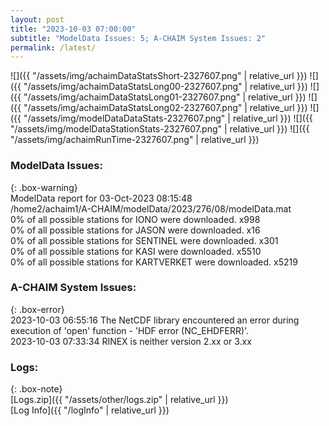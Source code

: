 ```yaml
---
layout: post
title: "2023-10-03 07:00:00"
subtitle: "ModelData Issues: 5; A-CHAIM System Issues: 2"
permalink: /latest/
---
```


![]({{ "/assets/img/achaimDataStatsShort-2327607.png" | relative_url }})
![]({{ "/assets/img/achaimDataStatsLong00-2327607.png" | relative_url }})
![]({{ "/assets/img/achaimDataStatsLong01-2327607.png" | relative_url }})
![]({{ "/assets/img/achaimDataStatsLong02-2327607.png" | relative_url }})
![]({{ "/assets/img/modelDataDataStats-2327607.png" | relative_url }})
![]({{ "/assets/img/modelDataStationStats-2327607.png" | relative_url }})
![]({{ "/assets/img/achaimRunTime-2327607.png" | relative_url }})


### ModelData Issues:  
  
{: .box-warning}  
 ModelData report for 03-Oct-2023 08:15:48   
 /home2/achaim1/A-CHAIM/modelData/2023/276/08/modelData.mat   
 0% of all possible stations for IONO were downloaded. x998   
 0% of all possible stations for JASON were downloaded. x16   
 0% of all possible stations for SENTINEL were downloaded. x301   
 0% of all possible stations for KASI were downloaded. x5510   
 0% of all possible stations for KARTVERKET were downloaded. x5219   
  
### A-CHAIM System Issues:  
  
{: .box-error}  
2023-10-03 06:55:16 The NetCDF library encountered an error during execution of 'open' function - 'HDF error (NC_EHDFERR)'.  
2023-10-03 07:33:34 RINEX is neither version 2.xx or 3.xx  

### Logs:  
  
{: .box-note}  
[Logs.zip]({{ "/assets/other/logs.zip" | relative_url }})  
[Log Info]({{ "/logInfo" | relative_url }})  

